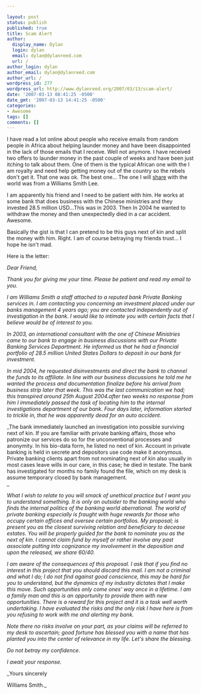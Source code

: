 ```yaml
---

layout: post
status: publish
published: true
title: Scam Alert
author:
  display_name: Dylan
  login: dylan
  email: dylan@dylanreed.com
  url: /
author_login: dylan
author_email: dylan@dylanreed.com
author_url: /
wordpress_id: 277
wordpress_url: http://www.dylanreed.org/2007/03/13/scam-alert/
date: '2007-03-13 08:41:25 -0500'
date_gmt: '2007-03-13 14:41:25 -0500'
categories:
- Awesome
tags: []
comments: []
---
```


I have read a lot online about people who receive emails from random people in Africa about helping launder money and have been disappointed in the lack of those emails that I receive. Well not anymore. I have received two offers to launder money in the past couple of weeks and have been just itching to talk about them. One of them is the typical African one with the I am royalty and need help getting money out of the country so the rebels don't get it. That one was ok. The best one... The one I will [share][1] with the world was from a Williams Smith Lee.

   [1]: http://www.dylanreed.org/scam/

I am apparently his friend and I need to be patient with him. He works at some bank that does business with the Chinese ministries and they invested 28.5 million USD...This was in 2003. Then In 2004 he wanted to withdraw the money and then unexpectedly died in a car accident. Awesome.

Basically the gist is that I can pretend to be this guys next of kin and split the money with him. Right. I am of course betraying my friends trust... I hope he isn't mad.

Here is the letter:

_Dear Friend,_

_Thank you for giving me your time. Please be patient and read my email to you._

_I am Williams Smith a staff attached to a reputed bank Private Banking services in. I am contacting you concerning an investment placed under our banks management 4 years ago; you are contacted independently out of investigation in the bank. I would like to intimate you with certain facts that I believe would be of interest to you._

_In 2003, an international consultant with the one of Chinese Ministries came to our bank to engage in business discussions with our Private Banking Services Department. He informed us that he had a financial portfolio of 28.5 million United States Dollars to deposit in our bank for investment._

_In mid 2004, he requested disinvestments and direct the bank to channel the funds to its affiliate. In line with our business discussions he told me he wanted the process and documentation finalize before his arrival from business strip later that week. This was the last communication we had; this transpired around 25th August 2004.after two weeks no response from him I immediately passed the task of locating him to the internal investigations department of our bank. Four days later, information started to trickle in, that he was apparently dead for an auto accident._

_The bank immediately launched an investigation into possible surviving next of kin. If you are familiar with private banking affairs, those who patronize our services do so for the unconventional processes and anonymity. In his bio-data form, he listed no next of kin. Account in private banking is held in secrete and depositors use code make it anonymous. Private banking clients apart from not nominating next of kin also usually in most cases leave wills in our care, in this case; he died in testate. The bank has investigated for months no family found the file, which on my desk is assume temporary closed by bank management.  
_

_What I wish to relate to you will smack of unethical practice but I want you to understand something. It is only an outsider to the banking world who finds the internal politics of the banking world aberrational. The world of private banking especially is fraught with huge rewards for those who occupy certain offices and oversee certain portfolios. My proposal; is present you as the closest surviving relation and beneficiary to decease estates. You will be properly guided for the bank to nominate you as the next of kin. I cannot claim fund by myself or rather involve any past associate putting into cognizance my involvement in the deposition and upon the released, we share 60/40._

_I am aware of the consequences of this proposal. I ask that if you find no interest in this project that you should discard this mail. I am not a criminal and what I do; I do not find against good conscience, this may be hard for you to understand, but the dynamics of my industry dictates that I make this move. Such opportunities only come ones' way once in a lifetime. I am a family man and this is an opportunity to provide them with new opportunities. There is a reward for this project and it is a task well worth undertaking. I have evaluated the risks and the only risk I have here is from you refusing to work with me and alerting my bank._

_Note there no risks involve on your part, as your claims will be referred to my desk to ascertain; good fortune has blessed you with a name that has planted you into the center of relevance in my life. Let's share the blessing._

_Do not betray my confidence._

_I await your response._

_Yours sincerely  
  
Williams Smith._
